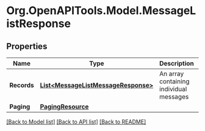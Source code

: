
# Org.OpenAPITools.Model.MessageListResponse

## Properties

Name | Type | Description | Notes
------------ | ------------- | ------------- | -------------
**Records** | [**List&lt;MessageListMessageResponse&gt;**](MessageListMessageResponse.md) | An array containing individual messages | [optional] 
**Paging** | [**PagingResource**](PagingResource.md) |  | [optional] 

[[Back to Model list]](../README.md#documentation-for-models)
[[Back to API list]](../README.md#documentation-for-api-endpoints)
[[Back to README]](../README.md)

